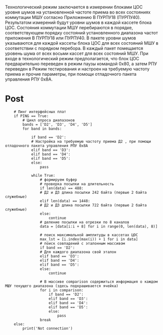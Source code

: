 Технологический режим заключается в измерении блоками ЦОС уровня шумов на установленной частоте приема во всех состояниях коммутации МШУ согласно Приложению В ПУРПУ18 (ПУРПУ40). Результатом измерений будут уровни шумов в каждой кассете блока ЦОС.
Состояния коммутации МШУ перебираются в порядке, соответствующем порядку состояний установленного диапазона частот приложения В ПУРПУ18 или ПУРПУ40.
В пакете уровни шумов указываются для каждой кассеты блока ЦОС для всех состояний МШУ в соответствии с порядком перебора. В каждый пакет помещается уровень шума от всех восьми кассет для всех состояний МШУ.
При входе в технологический режим предполагается, что блок ЦОС предварительно переведен в режим паузы командой 0х80, а затем РПУ переведен в Режим тестирования и настроен на требуемую частоту приема и прочие параметры, при помощи отладочного пакета управления РПУ 0х8А.

# Post
        # Пинг интерфейсных плат
        if PING == True:
            # Цикл опроса диапазонов 
            bands = ['D2', 'D3', 'D4', 'D5']
            for band in bands:
            
                if band == 'D2':
                # Настройка на требуемую частоту приема Д2 , при помощи отладочного пакета управления РПУ 0х8А
                elif band == 'D3':             
                elif band == 'D4':
                elif band == 'D5':
                else:
                    pass

                while True:
                    # формируем буфер                    
                    # проверка посылки на длительность
                    if len(data) == 488:
                    # Д2 и Д3 длина посылки 242 байта (первые 2 байта служебные)
                    elif len(data) == 1448:  
                    # Д2 и Д3 длина посылки 722 байта (первые 2 байта служебные)
                    else:
                        continue                 
                    # деление посылки на отрезки по 8 каналов
                    data = [data[i:i + 8] for i in range(0, len(data), 8)]

                    # поиск максимальной амплитуды в кассетах ЦОС
                    max_lst = [i.index(max(i)) + 1 for i in data]
                    # поиск совпадений с эталонным массивом
                    if band == 'D2':
                    # Для каждого диапазона свой эталон
                    elif band == 'D3':
                    elif band == 'D4':
                    elif band == 'D5':
                    else:
                        continue
                    
                    # В массиве comparison содержиться информация о каждом МШУ текущего диапазона (здесь подкрашивается ячейка)
                    for i in comparison:                      
                        if band == 'D2':                         
                        elif band == 'D3':                            
                        elif band == 'D4':                            
                        elif band == 'D5':                            
                        else:
                            pass
                    break
        else:
            print('Not connection')
